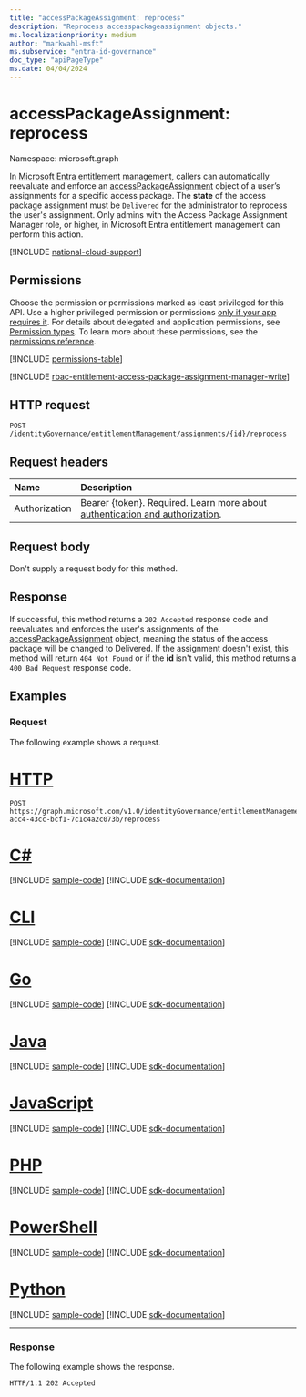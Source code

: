 ```yaml
---
title: "accessPackageAssignment: reprocess"
description: "Reprocess accesspackageassignment objects."
ms.localizationpriority: medium
author: "markwahl-msft"
ms.subservice: "entra-id-governance"
doc_type: "apiPageType"
ms.date: 04/04/2024
---
```


# accessPackageAssignment: reprocess

Namespace: microsoft.graph

In [Microsoft Entra entitlement management](../resources/entitlementmanagement-overview.md), callers can automatically reevaluate and enforce an [accessPackageAssignment](../resources/accesspackageassignment.md) object of a user’s assignments for a specific access package. The **state** of the access package assignment must be `Delivered` for the administrator to reprocess the user's assignment. Only admins with the Access Package Assignment Manager role, or higher, in Microsoft Entra entitlement management can perform this action.

[!INCLUDE [national-cloud-support](../../includes/all-clouds.md)]

## Permissions

Choose the permission or permissions marked as least privileged for this API. Use a higher privileged permission or permissions [only if your app requires it](/graph/permissions-overview#best-practices-for-using-microsoft-graph-permissions). For details about delegated and application permissions, see [Permission types](/graph/permissions-overview#permission-types). To learn more about these permissions, see the [permissions reference](/graph/permissions-reference).

<!-- { "blockType": "permissions", "name": "accesspackageassignment_reprocess" } -->
[!INCLUDE [permissions-table](../includes/permissions/accesspackageassignment-reprocess-permissions.md)]

[!INCLUDE [rbac-entitlement-access-package-assignment-manager-write](../includes/rbac-for-apis/rbac-entitlement-management-access-package-assignment-manager-apis-write.md)]

  
## HTTP request

<!-- {
  "blockType": "ignored"
}
-->
```http
POST /identityGovernance/entitlementManagement/assignments/{id}/reprocess 
```

## Request headers

| Name      |Description|
|:----------|:----------|
|Authorization|Bearer {token}. Required. Learn more about [authentication and authorization](/graph/auth/auth-concepts).|

## Request body

Don't supply a request body for this method.

## Response

If successful, this method returns a `202 Accepted` response code and reevaluates and enforces the user's assignments of the [accessPackageAssignment](../resources/accesspackageassignment.md) object, meaning the status of the access package will be changed to Delivered. If the assignment doesn't exist, this method will return `404 Not Found` or if the **id** isn't valid, this method returns a `400 Bad Request` response code.

## Examples

### Request

The following example shows a request.

# [HTTP](#tab/http)
<!-- {
  "blockType": "request",
  "name": "reprocess_accesspackageassignments"
}-->
```http
POST https://graph.microsoft.com/v1.0/identityGovernance/entitlementManagement/assignments/d82eb508-acc4-43cc-bcf1-7c1c4a2c073b/reprocess
```

# [C#](#tab/csharp)
[!INCLUDE [sample-code](../includes/snippets/csharp/reprocess-accesspackageassignments-csharp-snippets.md)]
[!INCLUDE [sdk-documentation](../includes/snippets/snippets-sdk-documentation-link.md)]

# [CLI](#tab/cli)
[!INCLUDE [sample-code](../includes/snippets/cli/reprocess-accesspackageassignments-cli-snippets.md)]
[!INCLUDE [sdk-documentation](../includes/snippets/snippets-sdk-documentation-link.md)]

# [Go](#tab/go)
[!INCLUDE [sample-code](../includes/snippets/go/reprocess-accesspackageassignments-go-snippets.md)]
[!INCLUDE [sdk-documentation](../includes/snippets/snippets-sdk-documentation-link.md)]

# [Java](#tab/java)
[!INCLUDE [sample-code](../includes/snippets/java/reprocess-accesspackageassignments-java-snippets.md)]
[!INCLUDE [sdk-documentation](../includes/snippets/snippets-sdk-documentation-link.md)]

# [JavaScript](#tab/javascript)
[!INCLUDE [sample-code](../includes/snippets/javascript/reprocess-accesspackageassignments-javascript-snippets.md)]
[!INCLUDE [sdk-documentation](../includes/snippets/snippets-sdk-documentation-link.md)]

# [PHP](#tab/php)
[!INCLUDE [sample-code](../includes/snippets/php/reprocess-accesspackageassignments-php-snippets.md)]
[!INCLUDE [sdk-documentation](../includes/snippets/snippets-sdk-documentation-link.md)]

# [PowerShell](#tab/powershell)
[!INCLUDE [sample-code](../includes/snippets/powershell/reprocess-accesspackageassignments-powershell-snippets.md)]
[!INCLUDE [sdk-documentation](../includes/snippets/snippets-sdk-documentation-link.md)]

# [Python](#tab/python)
[!INCLUDE [sample-code](../includes/snippets/python/reprocess-accesspackageassignments-python-snippets.md)]
[!INCLUDE [sdk-documentation](../includes/snippets/snippets-sdk-documentation-link.md)]

---

### Response

The following example shows the response.


<!-- {
  "blockType": "response",
  "truncated": true
} -->

```http
HTTP/1.1 202 Accepted 
```
